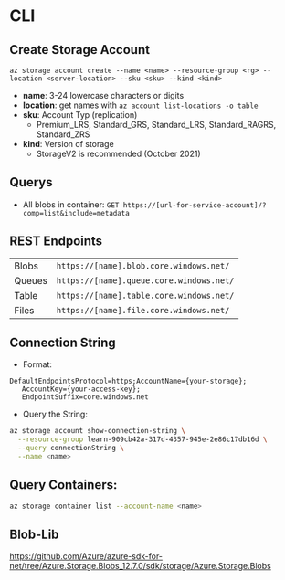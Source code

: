 # CLI 

## Create Storage Account

`az storage account create --name <name> --resource-group <rg> --location <server-location> --sku <sku> --kind <kind>`

- **name**: 3-24 lowercase characters or digits
- **location**: get names with `az account list-locations -o table`
- **sku**: Account Typ (replication)
  - Premium_LRS, Standard_GRS, Standard_LRS, Standard_RAGRS, Standard_ZRS
- **kind**: Version of storage
  - StorageV2 is recommended (October 2021)
## Querys

- All blobs in container:
`GET https://[url-for-service-account]/?comp=list&include=metadata`

## REST Endpoints
| | |
| --- | --- |
| Blobs |	`https://[name].blob.core.windows.net/` |
| Queues |	`https://[name].queue.core.windows.net/` |
| Table |	`https://[name].table.core.windows.net/` |
| Files |	`https://[name].file.core.windows.net/` |

## Connection String
- Format:
```text
DefaultEndpointsProtocol=https;AccountName={your-storage};
   AccountKey={your-access-key};
   EndpointSuffix=core.windows.net
```
- Query the String:
```sh
az storage account show-connection-string \
  --resource-group learn-909cb42a-317d-4357-945e-2e86c17db16d \
  --query connectionString \
  --name <name>
```

## Query Containers:

```bash 
az storage container list --account-name <name>
```

## Blob-Lib
https://github.com/Azure/azure-sdk-for-net/tree/Azure.Storage.Blobs_12.7.0/sdk/storage/Azure.Storage.Blobs
